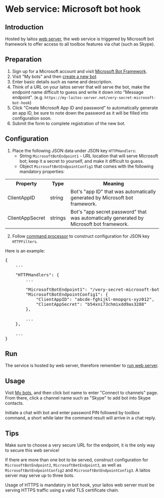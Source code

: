 # Web service: Microsoft bot hook

## Introduction
Hosted by laitos [web server](https://github.com/HouzuoGuo/laitos/wiki/Daemon:-web-server), the web service is triggered
by Microsoft bot framework to offer access to all toolbox features via chat (such as Skype).

## Preparation
1. Sign up for a Microsoft account and visit [Microsoft Bot Framework](https://dev.botframework.com/).
2. Visit "My bots" and then [create a new bot](https://dev.botframework.com/bots/new)
3. Enter basic details such as name and description.
4. Think of a URL on your laitos server that will serve the bot, make the endpoint name difficult to guess and write it
   down into "Message endpoint". (e.g. `https://my-laitos-server.net/very-secret-microsoft-bot-hook`)
5. Click "Create Microsoft App ID and password" to automatically generate an app ID, be sure to note down the password
   as it will be filled into configuration soon.
6. Submit the form to complete registration of the new bot.

## Configuration
1. Place the following JSON data under JSON key `HTTPHandlers`:
    - String `MicrosoftBotEndpoint1` - URL location that will serve Microsoft bot; keep it a secret to yourself, and
      make it difficult to guess.
    - Object `MicrosoftBotEndpointConfig1` that comes with the following mandatory properties:
<table>
<tr>
    <th>Property</th>
    <th>Type</th>
    <th>Meaning</th>
</tr>
<tr>
    <td>ClientAppID</td>
    <td>string</td>
    <td>Bot's "app ID" that was automatically generated by Microsoft bot framework.</td>
</tr>
<tr>
    <td>ClientAppSecret</td>
    <td>strings</td>
    <td>Bot's "app secret password" that was automatically generated by Microsoft bot framework.</td>
</tr>
</table>

2. Follow [command processor](https://github.com/HouzuoGuo/laitos/wiki/Command-processor) to construct configuration for
   JSON key `HTTPFilters`.

Here is an example:
<pre>
{
    ...

    "HTTPHandlers": {
        ...

        "MicrosoftBotEndpoint1": "/very-secret-microsoft-bot-hook",
        "MicrosoftBotEndpointConfig1": {
            "ClientAppID": "abcde-fghijkl-mnopqrs-xyz012",
            "ClientAppSecret": "b54xni73chmixdd9as3288"
        },

        ...
    },

    ...
}
</pre>

## Run
The service is hosted by web server, therefore remember to [run web server](https://github.com/HouzuoGuo/laitos/wiki/Daemon:-web-server#run).

## Usage
Visit [My bots](https://dev.botframework.com/bots), and then click bot name to enter "Connect to channels" page. From
there, click a channel name such as "Skype" to add bot into Skype contacts.

Initiate a chat with bot and enter password PIN followed by toolbox command, a short while later the command result will
arrive in a chat reply.

## Tips
Make sure to choose a very secure URL for the endpoint, it is the only way to secure this web service!

If there are more than one bot to be served, construct configuration for `MicrosoftBotEndpoint2`,
`MicrosoftBotEndpoint3`, as well as `MicrosoftBotEndpointConfig2` and `MicrosoftBotEndpointConfig3`. A laitos server
may serve up to three bots.

Usage of HTTPS is mandatory in bot hook, your laitos web server must be serving HTTPS traffic using a valid TLS
certificate chain.